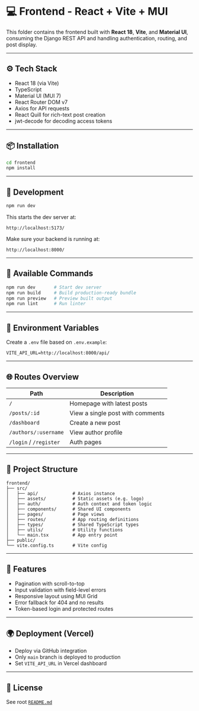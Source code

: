 # 💻 Frontend - React + Vite + MUI

This folder contains the frontend built with **React 18**, **Vite**, and **Material UI**, consuming the Django REST API and handling authentication, routing, and post display.

---

## ⚙️ Tech Stack

- React 18 (via Vite)
- TypeScript
- Material UI (MUI 7)
- React Router DOM v7
- Axios for API requests
- React Quill for rich-text post creation
- jwt-decode for decoding access tokens

---

## 📦 Installation

```bash
cd frontend
npm install
```

---

## 🚀 Development

```bash
npm run dev
```

This starts the dev server at:

```
http://localhost:5173/
```

Make sure your backend is running at:

```
http://localhost:8000/
```

---

## 🧪 Available Commands

```bash
npm run dev       # Start dev server
npm run build     # Build production-ready bundle
npm run preview   # Preview built output
npm run lint      # Run linter
```

---

## 🔐 Environment Variables

Create a `.env` file based on `.env.example`:

```
VITE_API_URL=http://localhost:8000/api/
```

---

## 🌐 Routes Overview

| Path                   | Description                      |
| ---------------------- | -------------------------------- |
| `/`                    | Homepage with latest posts       |
| `/posts/:id`           | View a single post with comments |
| `/dashboard`           | Create a new post                |
| `/authors/:username`   | View author profile              |
| `/login` / `/register` | Auth pages                       |

---

## 📐 Project Structure

```
frontend/
├── src/
│   ├── api/             # Axios instance
│   ├── assets/          # Static assets (e.g. logo)
│   ├── auth/            # Auth context and token logic
│   ├── components/      # Shared UI components
│   ├── pages/           # Page views
│   ├── routes/          # App routing definitions
│   ├── types/           # Shared TypeScript types
│   ├── utils/           # Utility functions
│   └── main.tsx         # App entry point
├── public/
└── vite.config.ts       # Vite config
```

---

## 🧪 Features

- Pagination with scroll-to-top
- Input validation with field-level errors
- Responsive layout using MUI Grid
- Error fallback for 404 and no results
- Token-based login and protected routes

---

## 🌍 Deployment (Vercel)

- Deploy via GitHub integration
- Only `main` branch is deployed to production
- Set `VITE_API_URL` in Vercel dashboard

---

## 📄 License

See root [`README.md`](../README.md)
